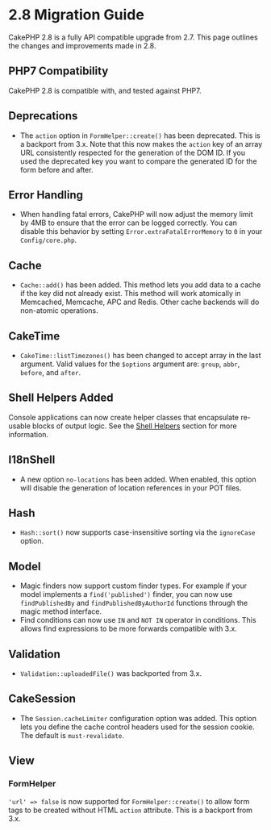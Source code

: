 # 2.8 Migration Guide

CakePHP 2.8 is a fully API compatible upgrade from 2.7. This page outlines
the changes and improvements made in 2.8.

## PHP7 Compatibility

CakePHP 2.8 is compatible with, and tested against PHP7.

## Deprecations

- The `action` option in `FormHelper::create()` has been deprecated. This is
  a backport from 3.x.
  Note that this now makes the `action` key of an array URL consistently
  respected for the generation of the DOM ID.
  If you used the deprecated key you want to compare the generated ID for the
  form before and after.

## Error Handling

- When handling fatal errors, CakePHP will now adjust the memory limit by 4MB to
  ensure that the error can be logged correctly. You can disable this behavior
  by setting `Error.extraFatalErrorMemory` to `0` in your
  `Config/core.php`.

## Cache

- `Cache::add()` has been added. This method lets you add data to
  a cache if the key did not already exist. This method will work atomically in
  Memcached, Memcache, APC and Redis. Other cache backends will do non-atomic
  operations.

## CakeTime

- `CakeTime::listTimezones()` has been changed to accept array in the last
  argument. Valid values for the `$options` argument are: `group`,
  `abbr`, `before`, and `after`.

## Shell Helpers Added

Console applications can now create helper classes that encapsulate re-usable
blocks of output logic. See the [Shell Helpers](../console-and-shells/helpers.md) section
for more information.

## I18nShell

- A new option `no-locations` has been added. When enabled, this option will
  disable the generation of location references in your POT files.

## Hash

- `Hash::sort()` now supports case-insensitive sorting via the `ignoreCase`
  option.

## Model

- Magic finders now support custom finder types. For example if your model
  implements a `find('published')` finder, you can now use `findPublishedBy`
  and `findPublishedByAuthorId` functions through the magic method interface.
- Find conditions can now use `IN` and `NOT IN` operator in conditions. This
  allows find expressions to be more forwards compatible with 3.x.

## Validation

- `Validation::uploadedFile()` was backported from 3.x.

## CakeSession

- The `Session.cacheLimiter` configuration option was added. This option lets
  you define the cache control headers used for the session cookie. The default
  is `must-revalidate`.

## View

### FormHelper

`'url' => false` is now supported for `FormHelper::create()` to allow form
tags to be created without HTML `action` attribute. This is a backport from
3.x.
